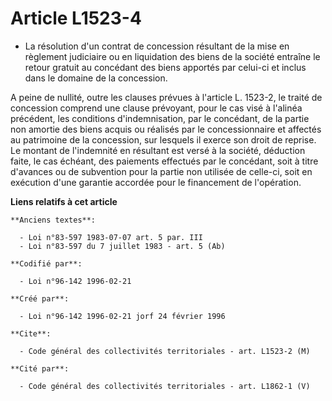 # Article L1523-4

- La résolution d'un contrat de concession résultant de la mise en règlement judiciaire ou en liquidation des biens de la
société entraîne le retour gratuit au concédant des biens apportés par celui-ci et inclus dans le domaine de la concession.

A peine de nullité, outre les clauses prévues à l'article L. 1523-2, le traité de concession comprend une clause prévoyant,
pour le cas visé à l'alinéa précédent, les conditions d'indemnisation, par le concédant, de la partie non amortie des biens
acquis ou réalisés par le concessionnaire et affectés au patrimoine de la concession, sur lesquels il exerce son droit de
reprise. Le montant de l'indemnité en résultant est versé à la société, déduction faite, le cas échéant, des paiements
effectués par le concédant, soit à titre d'avances ou de subvention pour la partie non utilisée de celle-ci, soit en
exécution d'une garantie accordée pour le financement de l'opération.

**Liens relatifs à cet article**

	**Anciens textes**:

	  - Loi n°83-597 1983-07-07 art. 5 par. III
	  - Loi n°83-597 du 7 juillet 1983 - art. 5 (Ab)

	**Codifié par**:

	  - Loi n°96-142 1996-02-21

	**Créé par**:

	  - Loi n°96-142 1996-02-21 jorf 24 février 1996

	**Cite**:

	  - Code général des collectivités territoriales - art. L1523-2 (M)

	**Cité par**:

	  - Code général des collectivités territoriales - art. L1862-1 (V)
